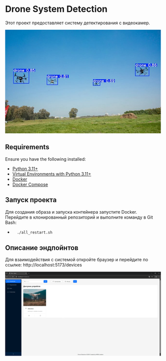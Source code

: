# Drone System Detection

Этот проект предоставляет систему детектирования с видеокамер.

![Drone Image](https://github.com/kekehahaa/drone_detection/blob/main/drone.jpg)

## Requirements

Ensure you have the following installed:

- [Python 3.11+](https://www.python.org/downloads/)
- [Virtual Environments with Python 3.11+](https://docs.python.org/3/tutorial/venv.html)
- [Docker](https://docs.docker.com/engine/install/)
- [Docker Compose](https://docs.docker.com/compose/install/)

## Запуск проекта

Для создания образа и запуска контейнера запустите Docker. Перейдите в клонированный репозиторий и выполните команду в Git Bash:

- ```bash
    ./all_restart.sh
    ```

## Описание эндпойнтов

Для взаимодействия с системой откройте браузер и перейдите по ссылке: http://localhost:5173/devices

![Site Image](https://github.com/kekehahaa/drone_detection/blob/main/site.png)
